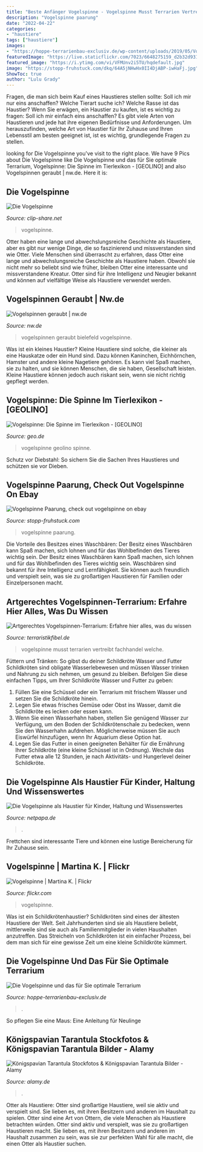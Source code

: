```yaml
---
title: "Beste Anfänger Vogelspinne - Vogelspinne Musst Terrarien Vertreibt Fachhandel Welche"
description: "Vogelspinne paarung"
date: "2022-04-22"
categories:
- "haustiere"
tags: ["haustiere"]
images:
- "https://hoppe-terrarienbau-exclusiv.de/wp-content/uploads/2019/05/Vogelspinne-1.jpg"
featuredImage: "https://live.staticflickr.com/7023/6648275159_d2b32d9311_b.jpg"
featured_image: "https://i.ytimg.com/vi/VFMUnv2i5TU/hqdefault.jpg"
image: "https://stopp-fruhstuck.com/dkq/64A5jNHwHx0II4DjABP-iwHaFj.jpg"
ShowToc: true
author: "Lulu Grady"
---
```



Fragen, die man sich beim Kauf eines Haustieres stellen sollte: Soll ich mir nur eins anschaffen? Welche Tierart suche ich? Welche Rasse ist das Haustier?
Wenn Sie erwägen, ein Haustier zu kaufen, ist es wichtig zu fragen: Soll ich mir einfach eins anschaffen? Es gibt viele Arten von Haustieren und jede hat ihre eigenen Bedürfnisse und Anforderungen. Um herauszufinden, welche Art von Haustier für Ihr Zuhause und Ihren Lebensstil am besten geeignet ist, ist es wichtig, grundlegende Fragen zu stellen.

	

		
looking for Die Vogelspinne you've visit to the right place. We have 9 Pics about Die Vogelspinne like Die Vogelspinne und das für Sie optimale Terrarium, Vogelspinne: Die Spinne im Tierlexikon - [GEOLINO] and also Vogelspinnen geraubt | nw.de. Here it is:
		
    
## Die Vogelspinne

<img loading=lazy src="https://i.ytimg.com/vi/VFMUnv2i5TU/hqdefault.jpg" onerror="this.onerror=null;this.src='https://tse4.mm.bing.net/th?id=OIP.XeG4XaKaOiQgsLPuiRl1EgHaFj&amp;pid=15.1';" alt="Die Vogelspinne">

_Source: clip-share.net_

>vogelspinne. 

	

Otter haben eine lange und abwechslungsreiche Geschichte als Haustiere, aber es gibt nur wenige Dinge, die so faszinierend und missverstanden sind wie Otter.
Viele Menschen sind überrascht zu erfahren, dass Otter eine lange und abwechslungsreiche Geschichte als Haustiere haben. Obwohl sie nicht mehr so beliebt sind wie früher, bleiben Otter eine interessante und missverstandene Kreatur. Otter sind für ihre Intelligenz und Neugier bekannt und können auf vielfältige Weise als Haustiere verwendet werden.

    
## Vogelspinnen Geraubt | Nw.de

<img loading=lazy src="https://www.nw.de/_em_daten/_cache/image/1xekc0SVN5N2FSQ295THpsTjdyUlVYdTB1djZSand4SVZhb0dNWXFTK1UxSElKSnlka29WcmNSY0xTbkZFamtnelZoVDlFaCtPTG9jZlNtcUxUbmduK3c9PQ/100608-1729-vogelspinne-wallpaper.jpg" onerror="this.onerror=null;this.src='https://tse4.mm.bing.net/th?id=OIP.6cOY-g51hIOTiDBTER3jGwHaEL&amp;pid=15.1';" alt="Vogelspinnen geraubt | nw.de">

_Source: nw.de_

>vogelspinnen geraubt bielefeld vogelspinne. 

	

Was ist ein kleines Haustier?
Kleine Haustiere sind solche, die kleiner als eine Hauskatze oder ein Hund sind. Dazu können Kaninchen, Eichhörnchen, Hamster und andere kleine Nagetiere gehören. Es kann viel Spaß machen, sie zu halten, und sie können Menschen, die sie haben, Gesellschaft leisten. Kleine Haustiere können jedoch auch riskant sein, wenn sie nicht richtig gepflegt werden.

    
## Vogelspinne: Die Spinne Im Tierlexikon - [GEOLINO]

<img loading=lazy src="https://image.geo.de/30127296/t/5N/v3/w1440/r1.7778/-/riesen-vogelspinne-c-1205553-jpg--72112-.jpg" onerror="this.onerror=null;this.src='https://tse2.mm.bing.net/th?id=OIP.afqi7GjksJTzaF6B17v4qQHaEK&amp;pid=15.1';" alt="Vogelspinne: Die Spinne im Tierlexikon - [GEOLINO]">

_Source: geo.de_

>vogelspinne geolino spinne. 

	

Schutz vor Diebstahl: So sichern Sie die Sachen Ihres Haustieres und schützen sie vor Dieben.

    
## Vogelspinne Paarung, Check Out Vogelspinne On Ebay

<img loading=lazy src="https://stopp-fruhstuck.com/dkq/64A5jNHwHx0II4DjABP-iwHaFj.jpg" onerror="this.onerror=null;this.src='https://tse2.mm.bing.net/th?id=OIP.OpMD2pcmOLus7QYFxHAALQAAAA&amp;pid=15.1';" alt="Vogelspinne Paarung, check out vogelspinne on ebay">

_Source: stopp-fruhstuck.com_

>vogelspinne paarung. 

	

Die Vorteile des Besitzes eines Waschbären: Der Besitz eines Waschbären kann Spaß machen, sich lohnen und für das Wohlbefinden des Tieres wichtig sein.
Der Besitz eines Waschbären kann Spaß machen, sich lohnen und für das Wohlbefinden des Tieres wichtig sein. Waschbären sind bekannt für ihre Intelligenz und Lernfähigkeit. Sie können auch freundlich und verspielt sein, was sie zu großartigen Haustieren für Familien oder Einzelpersonen macht.

    
## Artgerechtes Vogelspinnen-Terrarium: Erfahre Hier Alles, Was Du Wissen

<img loading=lazy src="https://terraristikfibel.de/wp-content/uploads/2020/11/Vogelspinne-in-ihrem-Zuhause.jpg" onerror="this.onerror=null;this.src='https://tse1.mm.bing.net/th?id=OIP.p67fK6gcJFIC0ys-0qm-GAHaEK&amp;pid=15.1';" alt="Artgerechtes Vogelspinnen-Terrarium: Erfahre hier alles, was du wissen">

_Source: terraristikfibel.de_

>vogelspinne musst terrarien vertreibt fachhandel welche. 

	

Füttern und Tränken: So gibst du deiner Schildkröte Wasser und Futter
Schildkröten sind obligate Wasserlebewesen und müssen Wasser trinken und Nahrung zu sich nehmen, um gesund zu bleiben. Befolgen Sie diese einfachen Tipps, um Ihrer Schildkröte Wasser und Futter zu geben:
1. Füllen Sie eine Schüssel oder ein Terrarium mit frischem Wasser und setzen Sie die Schildkröte hinein.
2. Legen Sie etwas frisches Gemüse oder Obst ins Wasser, damit die Schildkröte es lecken oder essen kann.
3. Wenn Sie einen Wasserhahn haben, stellen Sie genügend Wasser zur Verfügung, um den Boden der Schildkrötenschale zu bedecken, wenn Sie den Wasserhahn aufdrehen. Möglicherweise müssen Sie auch Eiswürfel hinzufügen, wenn Ihr Aquarium diese Option hat.
4. Legen Sie das Futter in einen geeigneten Behälter für die Ernährung Ihrer Schildkröte (eine kleine Schüssel ist in Ordnung). Wechsle das Futter etwa alle 12 Stunden, je nach Aktivitäts- und Hungerlevel deiner Schildkröte.

    
## Die Vogelspinne Als Haustier Für Kinder, Haltung Und Wissenswertes

<img loading=lazy src="https://www.netpapa.de/wp-content/uploads/Avicularia_metallica_Edit_MichaLR-e1566971307762.jpg" onerror="this.onerror=null;this.src='https://tse2.mm.bing.net/th?id=OIP.FxLTq3oDaJ-mSd4-4sUifAHaIl&amp;pid=15.1';" alt="Die Vogelspinne als Haustier für Kinder, Haltung und Wissenswertes">

_Source: netpapa.de_

>. 

	

Frettchen sind interessante Tiere und können eine lustige Bereicherung für Ihr Zuhause sein.

    
## Vogelspinne | Martina K. | Flickr

<img loading=lazy src="https://live.staticflickr.com/7023/6648275159_d2b32d9311_b.jpg" onerror="this.onerror=null;this.src='https://tse3.mm.bing.net/th?id=OIP.tc0VKXXrrfJuG6H7UpCWyAHaFj&amp;pid=15.1';" alt="Vogelspinne | Martina K. | Flickr">

_Source: flickr.com_

>vogelspinne. 

	

Was ist ein Schildkrötenhaustier?
Schildkröten sind eines der ältesten Haustiere der Welt. Seit Jahrhunderten sind sie als Haustiere beliebt, mittlerweile sind sie auch als Familienmitglieder in vielen Haushalten anzutreffen. Das Streicheln von Schildkröten ist ein einfacher Prozess, bei dem man sich für eine gewisse Zeit um eine kleine Schildkröte kümmert.

    
## Die Vogelspinne Und Das Für Sie Optimale Terrarium

<img loading=lazy src="https://hoppe-terrarienbau-exclusiv.de/wp-content/uploads/2019/05/Vogelspinne-1.jpg" onerror="this.onerror=null;this.src='https://tse2.mm.bing.net/th?id=OIP.WIVie94sH2mUX6duGiToTwHaE8&amp;pid=15.1';" alt="Die Vogelspinne und das für Sie optimale Terrarium">

_Source: hoppe-terrarienbau-exclusiv.de_

>. 

	

So pflegen Sie eine Maus: Eine Anleitung für Neulinge

    
## Königspavian Tarantula Stockfotos &amp; Königspavian Tarantula Bilder - Alamy

<img loading=lazy src="https://c8.alamy.com/compde/b8c9h4/vogelspinne-b8c9h4.jpg" onerror="this.onerror=null;this.src='https://tse3.mm.bing.net/th?id=OIP.tO-C3TxgN7UI2b2H2AbLfAHaFb&amp;pid=15.1';" alt="Königspavian Tarantula Stockfotos &amp; Königspavian Tarantula Bilder - Alamy">

_Source: alamy.de_

>. 

	

Otter als Haustiere: Otter sind großartige Haustiere, weil sie aktiv und verspielt sind. Sie lieben es, mit ihren Besitzern und anderen im Haushalt zu spielen.
Otter sind eine Art von Ottern, die viele Menschen als Haustiere betrachten würden. Otter sind aktiv und verspielt, was sie zu großartigen Haustieren macht. Sie lieben es, mit ihren Besitzern und anderen im Haushalt zusammen zu sein, was sie zur perfekten Wahl für alle macht, die einen Otter als Haustier suchen.

